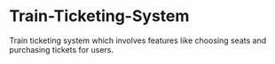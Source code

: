 # Train-Ticketing-System

Train ticketing system which involves features like choosing seats and purchasing tickets for users.
